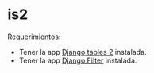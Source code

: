 is2
===

Requerimientos:
  - Tener la app <a href="https://github.com/bradleyayers/django-tables2.git">Django tables 2</a> instalada.
  - Tener la app <a href="https://github.com/alex/django-filter">Django Filter</a> instalada.

